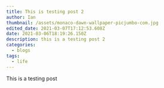 ```yaml
---
title: This is testing post 2
author: Ian
thumbnail: /assets/monaco-dawn-wallpaper-picjumbo-com.jpg
edited_date: 2021-03-07T17:12:53.608Z
date: 2021-03-06T18:19:26.150Z
description: this is a testing post 2
categories:
  - blogs
tags:
  - life
---
```


This is a testing post
